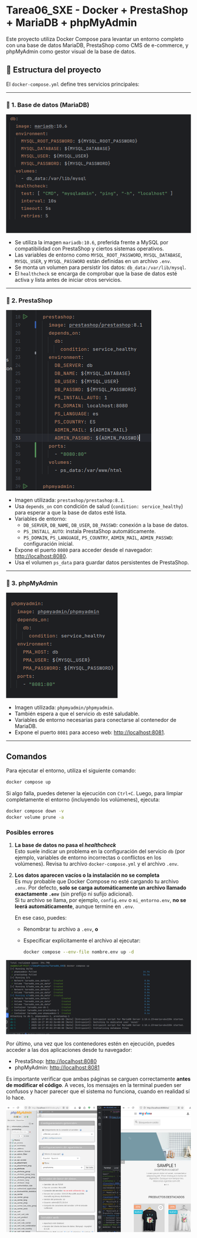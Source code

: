 # Tarea06_SXE - Docker + PrestaShop + MariaDB + phpMyAdmin

Este proyecto utiliza Docker Compose para levantar un entorno completo con una base de datos MariaDB, PrestaShop como CMS de e-commerce, y phpMyAdmin como gestor visual de la base de datos.

## 🧱 Estructura del proyecto

El `docker-compose.yml` define tres servicios principales:

---

### 🔹 1. Base de datos (MariaDB)

![img_6.png](img_6.png)

- Se utiliza la imagen `mariadb:10.6`, preferida frente a MySQL por compatibilidad con PrestaShop y ciertos sistemas operativos.
- Las variables de entorno como `MYSQL_ROOT_PASSWORD`, `MYSQL_DATABASE`, `MYSQL_USER`, y `MYSQL_PASSWORD` están definidas en un archivo `.env`.
- Se monta un volumen para persistir los datos: `db_data:/var/lib/mysql`.
- El `healthcheck` se encarga de comprobar que la base de datos esté activa y lista antes de iniciar otros servicios.

---

### 🔹 2. PrestaShop

![img_7.png](img_7.png)

- Imagen utilizada: `prestashop/prestashop:8.1`.
- Usa `depends_on` con condición de salud (`condition: service_healthy`) para esperar a que la base de datos esté lista.
- Variables de entorno:
    - `DB_SERVER`, `DB_NAME`, `DB_USER`, `DB_PASSWD`: conexión a la base de datos.
    - `PS_INSTALL_AUTO`: instala PrestaShop automáticamente.
    - `PS_DOMAIN`, `PS_LANGUAGE`, `PS_COUNTRY`, `ADMIN_MAIL`, `ADMIN_PASSWD`: configuración inicial.
- Expone el puerto `8080` para acceder desde el navegador: [http://localhost:8080](http://localhost:8080).
- Usa el volumen `ps_data` para guardar datos persistentes de PrestaShop.

---

### 🔹 3. phpMyAdmin

![img_8.png](img_8.png)

- Imagen utilizada: `phpmyadmin/phpmyadmin`.
- También espera a que el servicio `db` esté saludable.
- Variables de entorno necesarias para conectarse al contenedor de MariaDB.
- Expone el puerto `8081` para acceso web: [http://localhost:8081](http://localhost:8081).

---

## Comandos

Para ejecutar el entorno, utiliza el siguiente comando:

```bash
docker compose up
```

Si algo falla, puedes detener la ejecución con `Ctrl+C`. Luego, para limpiar completamente el entorno (incluyendo los volúmenes), ejecuta:

```bash
docker compose down -v
docker volume prune -a
```

### Posibles errores

1. **La base de datos no pasa el *healthcheck***  
   Esto suele indicar un problema en la configuración del servicio `db` (por ejemplo, variables de entorno incorrectas o conflictos en los volúmenes). Revisa tu archivo `docker-compose.yml` y el archivo `.env`.

2. **Los datos aparecen vacíos o la instalación no se completa**  
   Es muy probable que Docker Compose no esté cargando tu archivo `.env`. Por defecto, **solo se carga automáticamente un archivo llamado exactamente `.env`** (sin prefijo ni sufijo adicional).  
   Si tu archivo se llama, por ejemplo, `config.env` o `mi_entorno.env`, **no se leerá automáticamente**, aunque termine en `.env`.

   En ese caso, puedes:
    - Renombrar tu archivo a `.env`, **o**
    - Especificar explícitamente el archivo al ejecutar:

      ```bash
      docker compose --env-file nombre.env up -d
      ```

![img_3.png](img_3.png)

Por último, una vez que los contenedores estén en ejecución, puedes acceder a las dos aplicaciones desde tu navegador:

- PrestaShop: [http://localhost:8080](http://localhost:8080)
- phpMyAdmin: [http://localhost:8081](http://localhost:8081)

Es importante verificar que ambas páginas se carguen correctamente **antes de modificar el código**. A veces, los mensajes en la terminal pueden ser confusos y hacer parecer que el sistema no funciona, cuando en realidad sí lo hace.

![img_4.png](img_4.png)
```